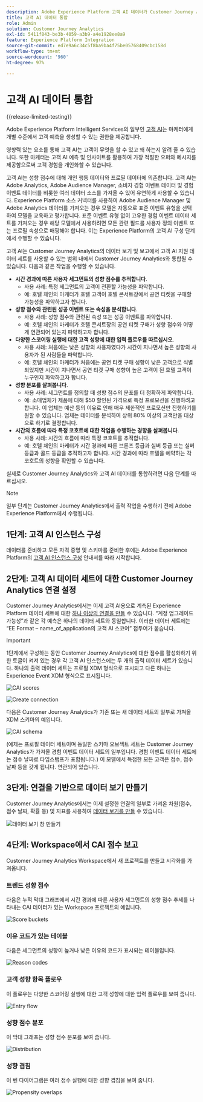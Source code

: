 ```yaml
---
description: Adobe Experience Platform 고객 AI 데이터가 Customer Journey Analytics의 Workspace와 어떻게 통합되는지 알아봅니다.
title: 고객 AI 데이터 통합
role: Admin
solution: Customer Journey Analytics
exl-id: 5411f843-be3b-4059-a3b9-a4e1928ee8a9
feature: Experience Platform Integration
source-git-commit: ed7e9a6c34c5f8ba9ba4f75be05768409cbc158d
workflow-type: tm+mt
source-wordcount: '960'
ht-degree: 97%

---
```


# 고객 AI 데이터 통합

{{release-limited-testing}}

Adobe Experience Platform Intelligent Services의 일부인 [고객 AI](https://experienceleague.adobe.com/docs/experience-platform/intelligent-services/customer-ai/overview.html?lang=ko)는 마케터에게 개별 수준에서 고객 예측을 생성할 수 있는 권한을 제공합니다.

영향력 있는 요소를 통해 고객 AI는 고객이 무엇을 할 수 있고 왜 하는지 알려 줄 수 있습니다. 또한 마케터는 고객 AI 예측 및 인사이트를 활용하여 가장 적절한 오퍼와 메시지를 제공함으로써 고객 경험을 개인화할 수 있습니다.

고객 AI는 성향 점수에 대해 개인 행동 데이터와 프로필 데이터에 의존합니다. 고객 AI는 Adobe Analytics, Adobe Audience Manager, 소비자 경험 이벤트 데이터 및 경험 이벤트 데이터를 비롯한 여러 데이터 소스를 가져올 수 있어 유연하게 사용할 수 있습니다. Experience Platform 소스 커넥터를 사용하여 Adobe Audience Manager 및 Adobe Analytics 데이터를 가져오는 경우 모델은 자동으로 표준 이벤트 유형을 선택하여 모델을 교육하고 평가합니다. 표준 이벤트 유형 없이 고유한 경험 이벤트 데이터 세트를 가져오는 경우 해당 모델에서 사용하려면 모든 관련 필드를 사용자 정의 이벤트 또는 프로필 속성으로 매핑해야 합니다. 이는 Experience Platform의 고객 AI 구성 단계에서 수행할 수 있습니다.

고객 AI는 Customer Journey Analytics의 데이터 보기 및 보고에서 고객 AI 지원 데이터 세트를 사용할 수 있는 범위 내에서 Customer Journey Analytics와 통합될 수 있습니다. 다음과 같은 작업을 수행할 수 있습니다.

* **시간 경과에 따른 사용자 세그먼트의 성향 점수를 추적합니다**.
   * 사용 사례: 특정 세그먼트의 고객이 전환할 가능성을 파악합니다.
   * 예: 호텔 체인의 마케터가 호텔 고객이 호텔 콘서트장에서 공연 티켓을 구매할 가능성을 파악하고자 합니다.
* **성향 점수와 관련된 성공 이벤트 또는 속성을 분석합니다**.
   * 사용 사례: 성향 점수와 관련된 속성 또는 성공 이벤트를 파악합니다.
   * 예: 호텔 체인의 마케터가 호텔 콘서트장의 공연 티켓 구매가 성향 점수와 어떻게 연관되어 있는지 파악하고자 합니다.
* **다양한 스코어링 실행에 대한 고객 성향에 대한 입력 플로우를 따르십시오**.
   * 사용 사례: 처음에는 낮은 성향의 사용자였다가 시간이 지나면서 높은 성향의 사용자가 된 사람들을 파악합니다.
   * 예: 호텔 체인의 마케터가 처음에는 공연 티켓 구매 성향이 낮은 고객으로 식별되었지만 시간이 지나면서 공연 티켓 구매 성향이 높은 고객이 된 호텔 고객이 누구인지 파악하고자 합니다.
* **성향 분포를 살펴봅니다**.
   * 사용 사례: 세그먼트를 정의할 때 성향 점수의 분포를 더 정확하게 파악합니다.
   * 예: 소매업체가 제품에 대해 $50 할인된 가격으로 특정 프로모션을 진행하려고 합니다. 이 업체는 예산 등의 이유로 인해 매우 제한적인 프로모션만 진행하기를 원할 수 있습니다. 업체는 데이터를 분석하여 상위 80% 이상의 고객만을 대상으로 하기로 결정합니다.
* **시간의 흐름에 따라 특정 코호트에 대한 작업을 수행하는 경향을 살펴봅니다**.
   * 사용 사례: 시간의 흐름에 따라 특정 코호트를 추적합니다.
   * 예: 호텔 체인의 마케터가 시간 경과에 따른 브론즈 등급과 실버 등급 또는 실버 등급과 골드 등급을 추적하고자 합니다. 시간 경과에 따라 호텔을 예약하는 각 코호트의 성향을 확인할 수 있습니다.

실제로 Customer Journey Analytics와 고객 AI 데이터를 통합하려면 다음 단계를 따르십시오.

>[!NOTE]
>
>일부 단계는 Customer Journey Analytics에서 출력 작업을 수행하기 전에 Adobe Experience Platform에서 수행됩니다.


## 1단계: 고객 AI 인스턴스 구성

데이터를 준비하고 모든 자격 증명 및 스키마를 준비한 후에는 Adobe Experience Platform의 [고객 AI 인스턴스 구성](https://experienceleague.adobe.com/docs/experience-platform/intelligent-services/customer-ai/user-guide/configure.html?lang=ko) 안내서를 따라 시작합니다.

## 2단계: 고객 AI 데이터 세트에 대한 Customer Journey Analytics 연결 설정

Customer Journey Analytics에서는 이제 고객 AI용으로 계측된 Experience Platform 데이터 세트에 대한 [하나 이상의 연결을 만들](/help/connections/create-connection.md) 수 있습니다. “계정 업그레이드 가능성”과 같은 각 예측은 하나의 데이터 세트와 동일합니다. 이러한 데이터 세트에는 “EE Format – name_of_application의 고객 AI 스코어” 접두어가 붙습니다.

>[!IMPORTANT]
>
>1단계에서 구성하는 동안 Customer Journey Analytics에 대한 점수를 활성화하기 위한 토글이 켜져 있는 경우 각 고객 AI 인스턴스에는 두 개의 출력 데이터 세트가 있습니다. 하나의 출력 데이터 세트는 프로필 XDM 형식으로 표시되고 다른 하나는 Experience Event XDM 형식으로 표시됩니다.

![CAI scores](assets/cai-scores.png)

![Create connection](assets/create-conn.png)

다음은 Customer Journey Analytics가 기존 또는 새 데이터 세트의 일부로 가져올 XDM 스키마의 예입니다.

![CAI schema](assets/cai-schema.png)

(예제는 프로필 데이터 세트이며 동일한 스키마 오브젝트 세트는 Customer Journey Analytics가 가져올 경험 이벤트 데이터 세트의 일부입니다. 경험 이벤트 데이터 세트에는 점수 날짜로 타임스탬프가 포함됩니다.) 이 모델에서 득점한 모든 고객은 점수, 점수 날짜 등을 갖게 됩니다. 연관되어 있습니다.

## 3단계: 연결을 기반으로 데이터 보기 만들기

Customer Journey Analytics에서는 이제 설정한 연결의 일부로 가져온 차원(점수, 점수 날짜, 확률 등) 및 지표를 사용하여 [데이터 보기를 만들](/help/data-views/create-dataview.md) 수 있습니다.

![데이터 보기 창 만들기](assets/create-dataview.png)

## 4단계: Workspace에서 CAI 점수 보고

Customer Journey Analytics Workspace에서 새 프로젝트를 만들고 시각화를 가져옵니다.

### 트렌드 성향 점수

다음은 누적 막대 그래프에서 시간 경과에 따른 사용자 세그먼트의 성향 점수 추세를 나타내는 CAI 데이터가 있는 Workspace 프로젝트의 예입니다.

![Score buckets](assets/workspace-scores.png)

### 이유 코드가 있는 테이블

다음은 세그먼트의 성향이 높거나 낮은 이유의 코드가 표시되는 테이블입니다.

![Reason codes](assets/reason-codes.png)

### 고객 성향 항목 플로우

이 플로우는 다양한 스코어링 실행에 대한 고객 성향에 대한 입력 플로우를 보여 줍니다.

![Entry flow](assets/flow.png)

### 성향 점수 분포

이 막대 그래프는 성향 점수 분포를 보여 줍니다.

![Distribution](assets/distribution.png)

### 성향 겹침

이 벤 다이어그램은 여러 점수 실행에 대한 성향 겹침을 보여 줍니다.

![Propensity overlaps](assets/venn.png)

